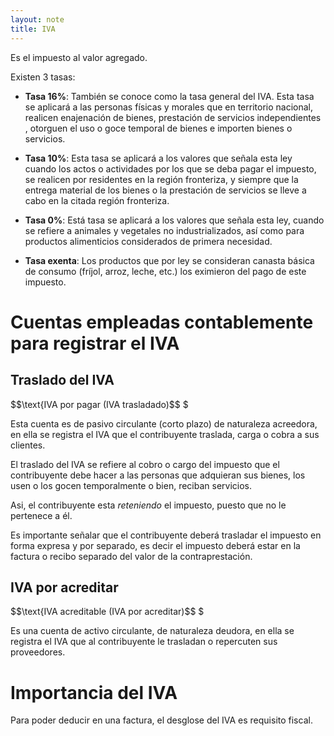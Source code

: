```yaml
---
layout: note
title: IVA
---
```


Es el impuesto al valor agregado.

Existen 3 tasas:
* **Tasa 16%**: También se conoce como la tasa general del IVA. Esta tasa se aplicará a las personas físicas y morales que en territorio nacional, realicen enajenación de bienes, prestación de servicios independientes , otorguen el uso o goce temporal de bienes e importen bienes o servicios. 

* **Tasa 10%**: Esta tasa se aplicará a los valores que señala esta ley cuando los actos o actividades por los que se deba pagar el impuesto, se realicen por residentes en la región fronteriza, y siempre que la entrega material de los bienes o la prestación de servicios se lleve a cabo en la citada región fronteriza.

* **Tasa 0%**: Está tasa se aplicará a los valores que señala esta ley, cuando se refiere a animales y vegetales no industrializados, así como para productos alimenticios considerados de primera necesidad.

* **Tasa exenta**: Los productos que por ley se consideran canasta básica de consumo (fríjol, arroz, leche, etc.) los eximieron del pago de este impuesto. 

# Cuentas empleadas contablemente para registrar el IVA
## Traslado del IVA

$$\text{IVA por pagar (IVA trasladado)$$
$

   Esta  cuenta es de pasivo circulante (corto plazo) de naturaleza acreedora, en ella se registra el IVA que el contribuyente traslada, carga o cobra a sus clientes.

El traslado del IVA se refiere al cobro o cargo del impuesto que el contribuyente debe hacer a las personas que adquieran sus bienes, los usen o los gocen temporalmente o bien, reciban servicios.

Asi, el contribuyente esta *reteniendo* el impuesto, puesto que no le pertenece a él.

Es importante señalar que el contribuyente deberá trasladar el impuesto en forma expresa y por separado, es decir el impuesto deberá estar en la factura o recibo separado del valor de la contraprestación.

## IVA por acreditar

$$\text{IVA acreditable (IVA por acreditar)$$
$

Es una cuenta de activo circulante, de naturaleza deudora, en ella se registra el IVA que al contribuyente le trasladan o repercuten sus proveedores.

# Importancia del IVA
Para poder deducir en una factura, el desglose del IVA es requisito fiscal.